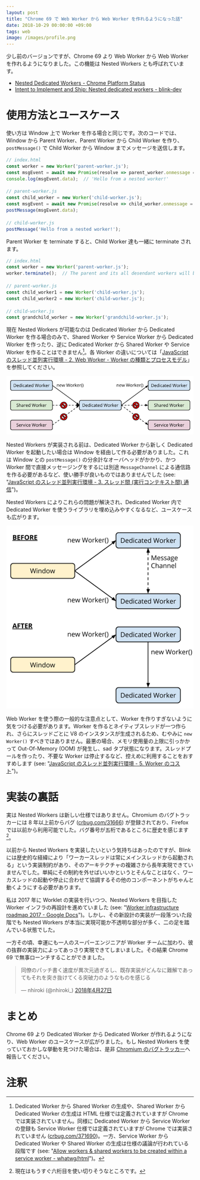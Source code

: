 ```yaml
---
layout: post
title: "Chrome 69 で Web Worker から Web Worker を作れるようになった話"
date: 2018-10-29 00:00:00 +09:00
tags: web
image: /images/profile.png
---
```


少し前のバージョンですが、Chrome 69 より Web Worker から Web Worker を作れるようになりました。この機能は Nested Workers とも呼ばれています。

- [Nested Dedicated Workers - Chrome Platform Status](https://www.chromestatus.com/feature/6080438103703552)
- [Intent to Implement and Ship: Nested dedicated workers - blink-dev](https://groups.google.com/a/chromium.org/forum/#!topic/blink-dev/KZx0i3e5nZM)

# 使用方法とユースケース

使い方は Window 上で Worker を作る場合と同じです。次のコードでは、Window から Parent Worker、Parent Worker から Child Worker を作り、```postMessage()``` で Child Worker から Window までメッセージを送信します。

```js
// index.html
const worker = new Worker('parent-worker.js');
const msgEvent = await new Promise(resolve => parent_worker.onmessage = resolve);
console.log(msgEvent.data);  // 'Hello from a nested worker!'

// parent-worker.js
const child_worker = new Worker('child-worker.js');
const msgEvent = await new Promise(resolve => child_worker.onmessage = resolve);
postMessage(msgEvent.data);

// child-worker.js
postMessage('Hello from a nested worker!');
```

Parent Worker を terminate すると、Child Worker 達も一緒に terminate されます。

```js
// index.html
const worker = new Worker('parent-worker.js');
worker.terminate();  // The parent and its all desendant workers will be terminated.

// parent-worker.js
const child_worker1 = new Worker('child-worker.js');
const child_worker2 = new Worker('child-worker.js');

// child-worker.js
const grandchild_worker = new Worker('grandchild-worker.js');
```

現在 Nested Workers が可能なのは Dedicated Worker から Dedicated Worker を作る場合のみで、Shared Worker や Service Worker から Dedicated Worker を作ったり、逆に Dedicated Worker から Shared Worker や Service Worker を作ることはできません[^worker-creation]。各 Worker の違いについては「[JavaScript のスレッド並列実行環境 - 2. Web Worker - Worker の種類とプロセスモデル](/2017/12/10/javascript-parallel-processing#2-web-worker)」を参照してください。

[^worker-creation]: Dedicated Worker から Shared Worker の生成や、Shared Worker から Dedicated Worker の生成は HTML 仕様では定義されていますが Chrome では実装されていません。同様に Dedicated Worker から Service Worker の登録も Service Worker 仕様では定義されていますが Chrome では実装されていません ([crbug.com/371690](https://bugs.chromium.org/p/chromium/issues/detail?id=371690))。一方、Service Worker から Dedicated Worker や Shared Worker の生成は仕様の議論が行われている段階です (see: "[Allow workers & shared workers to be created within a service worker - whatwg/html](https://github.com/whatwg/html/issues/411)")。

![nested workers creation](/images/nested-workers-creation.png)

Nested Workers が実装される前は、Dedicated Worker から新しく Dedicated Worker を起動したい場合は Window を経由して作る必要がありました。これは Window との ```postMessage()``` の分余計なオーバヘッドがかかり、かつ Worker 間で直接メッセージングをするには別途 ```MessageChannel``` による通信路を作る必要があるなど、使い勝手が良いものではありませんでした (see: "[JavaScript のスレッド並列実行環境 - 3. スレッド間 (実行コンテキスト間) 通信](/2017/12/10/javascript-parallel-processing#3-%E3%82%B9%E3%83%AC%E3%83%83%E3%83%89%E9%96%93-%E5%AE%9F%E8%A1%8C%E3%82%B3%E3%83%B3%E3%83%86%E3%82%AD%E3%82%B9%E3%83%88%E9%96%93-%E9%80%9A%E4%BF%A1)")。

Nested Workers によりこれらの問題が解決され、Dedicated Worker 内で Dedicated Worker を使うライブラリを埋め込みやすくなるなど、ユースケースも広がります。

![nested workers creation via window](/images/nested-workers-via-window.png)

Web Worker を使う際の一般的な注意点として、Worker を作りすぎないように気をつける必要があります。Worker を作るとネイティブスレッドが一つ作られ、さらにスレッドごとに V8 のインスタンスが生成されるため、むやみに ```new Worker()``` すべきではありません。最悪の場合、メモリ使用量の上限に引っかかって Out-Of-Memory (OOM) が発生し、sad タブ状態になります。スレッドプールを作ったり、不要な Worker は停止するなど、控えめに利用することをおすすめします (see: "[JavaScript のスレッド並列実行環境 - 5. Worker のコスト](/2017/12/10/javascript-parallel-processing#5-worker-%E3%81%AE%E3%82%B3%E3%82%B9%E3%83%88)")。

# 実装の裏話

実は Nested Workers は新しい仕様ではありません。Chromium のバグトラッカーには 8 年以上前からバグ ([crbug.com/31666](https://bugs.chromium.org/p/chromium/issues/detail?id=31666)) が登録されており、Firefox では以前から利用可能でした。バグ番号が五桁であるところに歴史を感じます[^bug-number]。

[^bug-number]: 現在はもうすぐ六桁目を使い切りそうなところです。

以前から Nested Workers を実装したいという気持ちはあったのですが、Blink には歴史的な経緯により「ワーカースレッドは常にメインスレッドから起動される」という実装制約があり、そのアーキテクチャの複雑さから長年実現できていませんでした。単純にその制約を外せばいいかというとそんなことはなく、ワーカスレッドの起動や停止に合わせて協調するその他のコンポーネントがちゃんと動くようにする必要があります。

私は 2017 年に Worklet の実装を行いつつ、Nested Workers を目指した Worker インフラの再設計を進めていました (see: "[Worker infrastructure roadmap 2017 - Google Docs](https://docs.google.com/document/d/1RIMCo_xejzvm0BlJdhAg2nfpdOE7xy_ijHVXk6kPHws/edit?usp=sharing)")。しかし、その新設計の実装が一段落ついた段階でも Nested Workers が本当に実現可能か不透明な部分が多く、二の足を踏んでいる状態でした。

一方その頃、幸運にも一人のスーパーエンジニアが Worker チームに加わり、彼の抜群の実装力によってあっさり実現できてしまいました。その結果 Chrome 69 で無事ローンチすることができました。

<blockquote class="twitter-tweet" data-lang="ja"><p lang="ja" dir="ltr">同僚のパッチ書く速度が異次元過ぎるし、既存実装がどんなに難解であってもそれを突き抜けてくる突破力のようなものを感じる</p>&mdash; nhiroki (@nhiroki_) <a href="https://twitter.com/nhiroki_/status/989700852666417157?ref_src=twsrc%5Etfw">2018年4月27日</a></blockquote>
<script async src="https://platform.twitter.com/widgets.js" charset="utf-8"></script>

# まとめ

Chrome 69 より Dedicated Worker から Dedicated Worker が作れるようになり、Web Worker のユースケースが広がりました。もし Nested Workers を使っていておかしな挙動を見つけた場合は、是非 [Chromium のバグトラッカー](https://crbug.com/)へ報告してください。

# 注釈